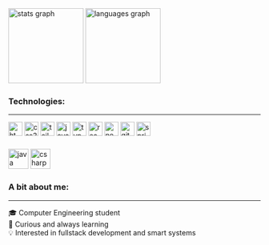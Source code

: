 <div align="left">
  <img src="https://github-readme-stats.vercel.app/api?username=dev-oliveiraaa&hide_title=false&hide_rank=false&show_icons=true&include_all_commits=true&count_private=true&disable_animations=false&theme=dark&locale=en&hide_border=false" height="150" alt="stats graph" />
  <img src="https://github-readme-stats.vercel.app/api/top-langs?username=dev-oliveiraaa&locale=en&hide_title=false&layout=compact&card_width=250&langs_count=5&theme=dark&hide_border=false" height="150" alt="languages graph" />
</div>

###

<h3 align="left">Technologies:</h3>
<hr>

<div align="left">
  <img src="https://img.shields.io/badge/HTML5-E34F26?logo=html5&logoColor=white&style=for-the-badge" height="28" alt="html5 logo" />
  <img src="https://img.shields.io/badge/CSS3-1572B6?logo=css3&logoColor=white&style=for-the-badge" height="28" alt="css3 logo" />
  <img src="https://img.shields.io/badge/Tailwind CSS-06B6D4?logo=tailwindcss&logoColor=black&style=for-the-badge" height="28" alt="tailwindcss logo" />
  <img src="https://img.shields.io/badge/JavaScript-F7DF1E?logo=javascript&logoColor=black&style=for-the-badge" height="28" alt="javascript logo" />
  <img src="https://img.shields.io/badge/TypeScript-3178C6?logo=typescript&logoColor=white&style=for-the-badge" height="28" alt="typescript logo" />
  <img src="https://img.shields.io/badge/React-61DAFB?logo=react&logoColor=black&style=for-the-badge" height="28" alt="react logo" />
  <img src="https://img.shields.io/badge/Next.js-000000?logo=nextdotjs&logoColor=white&style=for-the-badge" height="28" alt="nextjs logo" />
  <img src="https://img.shields.io/badge/Git-F05032?logo=git&logoColor=white&style=for-the-badge" height="28" alt="git logo" />
  <img src="https://img.shields.io/badge/Spring-6DB33F?logo=spring&logoColor=black&style=for-the-badge" height="28" alt="spring logo" />
</div>

###

<div align="left">
  <img src="https://skillicons.dev/icons?i=java" height="40" alt="java logo" />
  <img src="https://skillicons.dev/icons?i=cs" height="40" alt="csharp logo" />
</div>

###

<h3 align="left">A bit about me:</h3>
<hr>

<p align="left">
  🎓 Computer Engineering student<br>
  🧠 Curious and always learning<br>
  💡 Interested in fullstack development and smart systems
</p>
